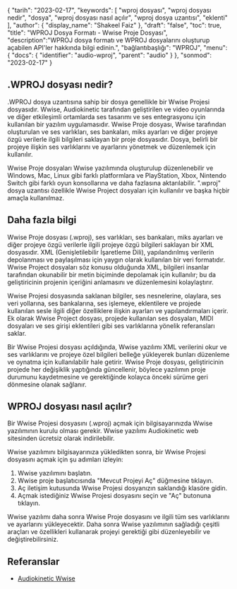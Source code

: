 {
"tarih": "2023-02-17",
  "keywords": [
"wproj dosyası",
"wproj dosyası nedir",
"dosya",
"wproj dosyası nasıl açılır",
"wproj dosya uzantısı",
"eklenti"
],
  "author": {
"display_name": "Shakeel Faiz"
},
"draft": "false",
"toc": true,
"title": "WPROJ Dosya Formatı - Wwise Proje Dosyası",
  "description":"WPROJ dosya formatı ve WPROJ dosyalarını oluşturup açabilen API'ler hakkında bilgi edinin.",
"bağlantıbaşlığı": "WPROJ",
  "menu": {
    "docs": {
      "identifier": "audio-wproj",
      "parent": "audio"
}
},
"sonmod": "2023-02-17"
}

## .WPROJ dosyası nedir?

.WPROJ dosya uzantısına sahip bir dosya genellikle bir Wwise Projesi dosyasıdır. Wwise, Audiokinetic tarafından geliştirilen ve video oyunlarında ve diğer etkileşimli ortamlarda ses tasarımı ve ses entegrasyonu için kullanılan bir yazılım uygulamasıdır. Wwise Proje dosyası, Wwise tarafından oluşturulan ve ses varlıkları, ses bankaları, miks ayarları ve diğer projeye özgü verilerle ilgili bilgileri saklayan bir proje dosyasıdır. Dosya, belirli bir projeye ilişkin ses varlıklarını ve ayarlarını yönetmek ve düzenlemek için kullanılır.

Wwise Proje dosyaları Wwise yazılımında oluşturulup düzenlenebilir ve Windows, Mac, Linux gibi farklı platformlara ve PlayStation, Xbox, Nintendo Switch gibi farklı oyun konsollarına ve daha fazlasına aktarılabilir. ".wproj" dosya uzantısı özellikle Wwise Project dosyaları için kullanılır ve başka hiçbir amaçla kullanılmaz.

## Daha fazla bilgi

Wwise Proje dosyası (.wproj), ses varlıkları, ses bankaları, miks ayarları ve diğer projeye özgü verilerle ilgili projeye özgü bilgileri saklayan bir XML dosyasıdır. XML (Genişletilebilir İşaretleme Dili), yapılandırılmış verilerin depolanması ve paylaşılması için yaygın olarak kullanılan bir veri formatıdır. Wwise Project dosyaları söz konusu olduğunda XML, bilgileri insanlar tarafından okunabilir bir metin biçiminde depolamak için kullanılır; bu da geliştiricinin projenin içeriğini anlamasını ve düzenlemesini kolaylaştırır.

Wwise Projesi dosyasında saklanan bilgiler, ses nesnelerine, olaylara, ses veri yollarına, ses bankalarına, ses işlemeye, eklentilere ve projede kullanılan sesle ilgili diğer özelliklere ilişkin ayarları ve yapılandırmaları içerir. Ek olarak Wwise Project dosyası, projede kullanılan ses dosyaları, MIDI dosyaları ve ses girişi eklentileri gibi ses varlıklarına yönelik referansları saklar.

Bir Wwise Projesi dosyası açıldığında, Wwise yazılımı XML verilerini okur ve ses varlıklarını ve projeye özel bilgileri belleğe yükleyerek bunları düzenleme ve oynatma için kullanılabilir hale getirir. Wwise Proje dosyası, geliştiricinin projede her değişiklik yaptığında güncellenir, böylece yazılımın proje durumunu kaydetmesine ve gerektiğinde kolayca önceki sürüme geri dönmesine olanak sağlanır.

## WPROJ dosyası nasıl açılır?

Bir Wwise Projesi dosyasını (.wproj) açmak için bilgisayarınızda Wwise yazılımının kurulu olması gerekir. Wwise yazılımı Audiokinetic web sitesinden ücretsiz olarak indirilebilir.

Wwise yazılımını bilgisayarınıza yükledikten sonra, bir Wwise Projesi dosyasını açmak için şu adımları izleyin:

1. Wwise yazılımını başlatın.
2. Wwise proje başlatıcısında "Mevcut Projeyi Aç" düğmesine tıklayın.
3. Aç iletişim kutusunda Wwise Projesi dosyanızın saklandığı klasöre gidin.
4. Açmak istediğiniz Wwise Projesi dosyasını seçin ve "Aç" butonuna tıklayın.

Wwise yazılımı daha sonra Wwise Proje dosyasını ve ilgili tüm ses varlıklarını ve ayarlarını yükleyecektir. Daha sonra Wwise yazılımının sağladığı çeşitli araçları ve özellikleri kullanarak projeyi gerektiği gibi düzenleyebilir ve değiştirebilirsiniz.

## Referanslar
* [Audiokinetic Wwise](https://en.wikipedia.org/wiki/Audiokinetic_Wwise)

